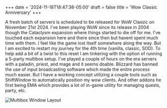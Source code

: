 +++
date = '2024-11-18T18:47:38-05:00'
draft = false
title = 'Wow Classic Anniversary'
+++

A fresh batch of servers is scheduled to be released for WoW Classic on November 21st 2024. I've been playing WoW since its release in 2004 though the Cataclysm expansion where things started to die off for me. I've touched each expansion here and there since then but havent spent much time with them. I feel like the game lost itself somewhere along the way. But I am excited to restart my journey for the 4th time (vanilla, classic, SOD). To help add a bit of a twist to this reset I am tinkering with the option of running a 5-party multibox setup. I've played a couple of hours on the era servers with a paladin, priest, and mage and it seems doable. Blizzard has banned the use of input broadcasting software which made the enitre process much easier. But I have a working concept utilizing a couple tools such as ShiftWindow to automatically position my wow clients. And other addons he first being EMA which provides a lot of in-game utility for managing quests, party, etc. 

![Multibox Window Layout](/images/wow-multibox-setup.png)